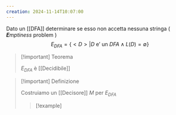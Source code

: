```yaml
---
creation: 2024-11-14T10:07:00
---
```

Dato un [[DFA]] determinare se esso non accetta nessuna stringa ( ***E**mptiness* problem )
$$
E_{DFA} =\{ <D> | D \text{ e' un } DFA \land L(D)=\emptyset\}
$$
>[!important] Teorema
>
>$E_{DFA}$ è [[Decidibile]] 

>[!important] Definizione
>
>Costruiamo un [[Decisore]] $M$ per $E_{DFA}$ 
>>[!example] 